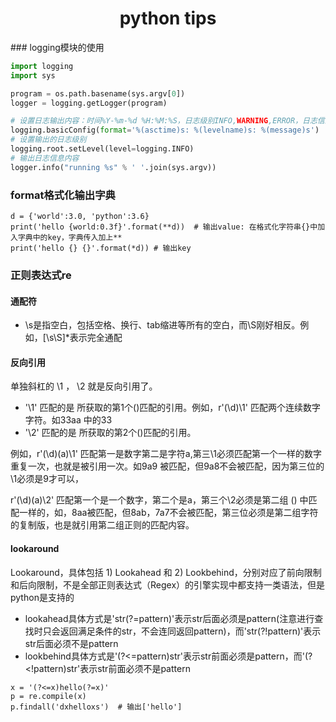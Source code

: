 <center><h1>python tips</h1></center>
### logging模块的使用

```python
import logging
import sys

program = os.path.basename(sys.argv[0])
logger = logging.getLogger(program)

# 设置日志输出内容：时间%Y-%m-%d %H:%M:%S，日志级别INFO,WARNING,ERROR，日志信息
logging.basicConfig(format='%(asctime)s: %(levelname)s: %(message)s')
# 设置输出的日志级别
logging.root.setLevel(level=logging.INFO)
# 输出日志信息内容
logger.info("running %s" % ' '.join(sys.argv))
```

### format格式化输出字典

```
d = {'world':3.0, 'python':3.6}
print('hello {world:0.3f}'.format(**d))  # 输出value: 在格式化字符串{}中加入字典中的key，字典传入加上**
print('hello {} {}'.format(*d)) # 输出key
```

### 正则表达式re

#### 通配符

* \s是指空白，包括空格、换行、tab缩进等所有的空白，而\S刚好相反。例如，[\s\S]\*表示完全通配

#### 反向引用

单独斜杠的 \1 ， \2 就是反向引用了。

* '\1' 匹配的是 所获取的第1个()匹配的引用。例如，r'(\d)\1' 匹配两个连续数字字符。如33aa 中的33
* '\2' 匹配的是 所获取的第2个()匹配的引用。

例如，r'(\d)(a)\1' 匹配第一是数字第二是字符a,第三\1必须匹配第一个一样的数字重复一次，也就是被引用一次。如9a9 被匹配，但9a8不会被匹配，因为第三位的\1必须是9才可以，

r'(\d)(a)\2' 匹配第一个是一个数字，第二个是a，第三个\2必须是第二组 () 中匹配一样的，如，8aa被匹配，但8ab，7a7不会被匹配，第三位必须是第二组字符的复制版，也是就引用第二组正则的匹配内容。

#### lookaround

Lookaround，具体包括 1) Lookahead 和 2) Lookbehind，分别对应了前向限制和后向限制，不是全部正则表达式（Regex）的引擎实现中都支持一类语法，但是python是支持的

* lookahead具体方式是'str(?=pattern)'表示str后面必须是pattern(注意进行查找时只会返回满足条件的str，不会连同返回pattern)，而'str(?!pattern)'表示str后面必须不是pattern
* lookbehind具体方式是'(?<=pattern)str'表示str前面必须是pattern，而'(?<!pattern)str'表示str前面必须不是pattern

```
x = '(?<=x)hello(?=x)'
p = re.compile(x)
p.findall('dxhelloxs')  # 输出['hello']
```









